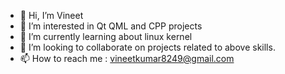 - 👋 Hi, I’m Vineet
- 👀 I’m interested in Qt QML and CPP projects
- 🌱 I’m currently learning about linux kernel
- 💞️ I’m looking to collaborate on projects related to above skills.
- 📫 How to reach me : vineetkumar8249@gmail.com

<!---
vineetkumar7/vineetkumar7 is a ✨ special ✨ repository because its `README.md` (this file) appears on your GitHub profile.
You can click the Preview link to take a look at your changes.
--->
